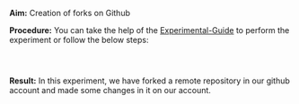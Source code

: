 **Aim:** Creation of forks on Github

**Procedure:** You can take the help of the [Experimental-Guide]() to perform the experiment or follow the below steps:

![]()

![]()

![]()

**Result:** In this experiment, we have forked a remote repository in our github account and made some changes in it on our account.
